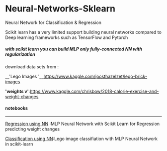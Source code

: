 # Neural-Networks-Sklearn
Neural Network for Classification &  Regression

Scikit learn has a very limited support building neural networks compared to Deep learning frameworks such as TensorFlow and Pytorch

##### with scikit learn you can build MLP only fully-connected  NN with regularization

  download data sets from : 

__'Lego Images '__https://www.kaggle.com/joosthazelzet/lego-brick-images

__'weights v'__:https://www.kaggle.com/chrisbow/2018-calorie-exercise-and-weight-changes



####  notebooks
***
[Regression using NN](https://github.com/aniskx/Neural-Networks-Sklearn/blob/master/MLPregression_diet.ipynb) :MLP Neural Network with Scikit Learn for Regression predicting weight changes 

[Classification using NN](https://github.com/aniskx/Neural-Networks-Sklearn/blob/master/MLPClassification_LegoImages.ipynb):Lego image classifiation with MLP Neural Network in scikit-learn
